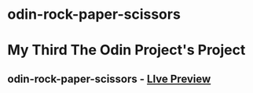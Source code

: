 # odin-rock-paper-scissors
# My Third The Odin Project's Project

## odin-rock-paper-scissors  - [LIve Preview](https://shivmohan-pal.github.io/odin-rock-paper-scissors/index.html)

